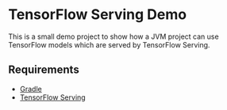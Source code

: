 # TensorFlow Serving Demo

This is a small demo project to show how a JVM project can use TensorFlow models which are served by TensorFlow Serving.

## Requirements

* [Gradle](https://gradle.org/)
* [TensorFlow Serving](https://tensorflow.github.io/serving/setup)
